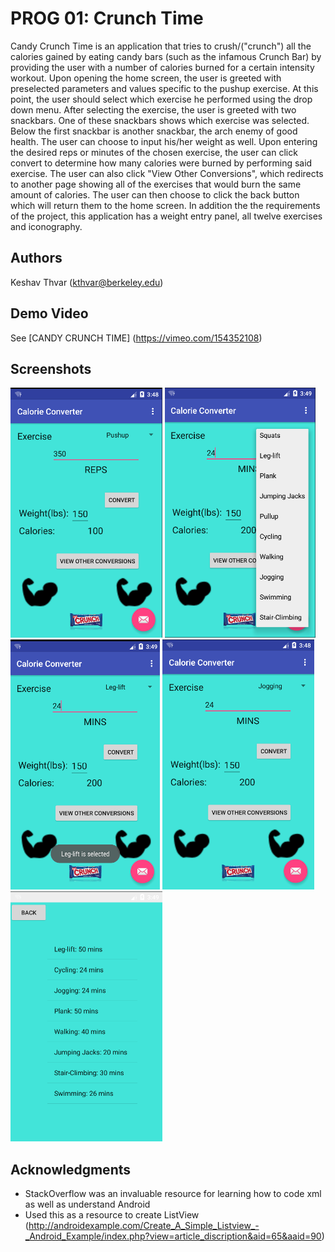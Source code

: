 # PROG 01: Crunch Time

Candy Crunch Time is an application that tries to crush/("crunch") all the calories gained by eating candy bars (such as the infamous Crunch Bar) by providing the user with a number of calories burned for a certain intensity workout. Upon opening the home screen, the user is greeted with preselected parameters and values specific to the pushup exercise. At this point, the user should select which exercise he performed using the drop down menu. After selecting the exercise, the user is greeted with two snackbars. One of these snackbars shows which exercise was selected. Below the first snackbar is another snackbar, the arch enemy of good health. The user can choose to input his/her weight as well. Upon entering the desired reps or minutes of the chosen exercise, the user can click convert to determine how many calories were burned by performing said exercise. The user can also click "View Other Conversions", which redirects to another page showing all of the exercises that would burn the same amount of calories. The user can then choose to click the back button which will return them to the home screen.
In addition the the requirements of the project, this application has a weight entry panel, all twelve exercises and iconography.

## Authors

Keshav Thvar ([kthvar@berkeley.edu](mailto:kthvar@berkeley.edu))

## Demo Video

See [CANDY CRUNCH TIME] (https://vimeo.com/154352108)

## Screenshots

<img src="screenshots/main.png" height="400" alt="Screenshot"/>
<img src="screenshots/dropdown.png" height="400" alt="Screenshot"/>
<img src="screenshots/snackbarabovesnackbar.png" height="400" alt="Screenshot"/>
<img src="screenshots/forjogging.png" height="400" alt="Screenshot"/>
<img src="screenshots/otherequivalentexercises.png" height="400" alt="Screenshot"/>


## Acknowledgments

* StackOverflow was an invaluable resource for learning how to code xml as well as understand Android
* Used this as a resource to create ListView (http://androidexample.com/Create_A_Simple_Listview_-_Android_Example/index.php?view=article_discription&aid=65&aaid=90)

